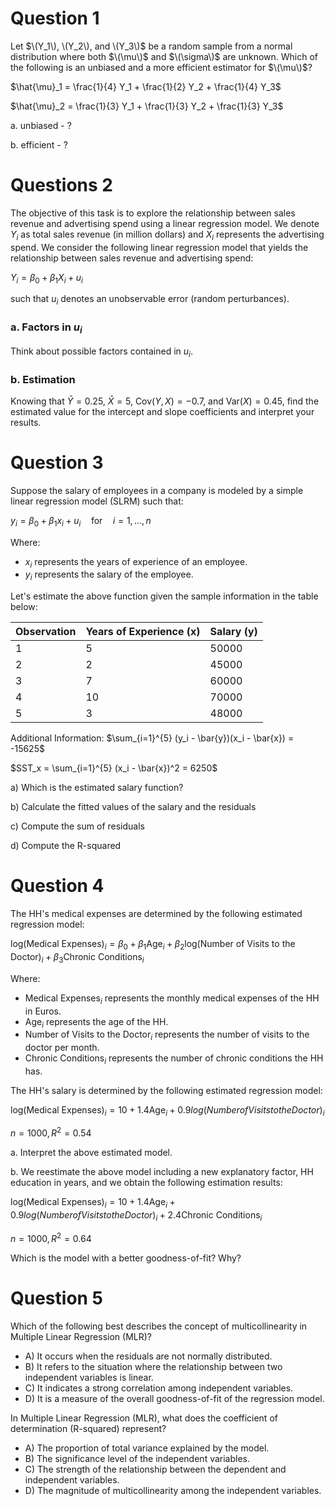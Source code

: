 # Question 1

Let $\(Y_1\), \(Y_2\), and \(Y_3\)$ be a random sample from a normal distribution where both $\(\mu\)$ and $\(\sigma\)$ are unknown. Which of the following is an unbiased and a more efficient estimator for $\(\mu\)$? 

$\hat{\mu}_1 = \frac{1}{4} Y_1 + \frac{1}{2} Y_2 + \frac{1}{4} Y_3$

$\hat{\mu}_2 = \frac{1}{3} Y_1 + \frac{1}{3} Y_2 + \frac{1}{3} Y_3$

a. unbiased - ?

b. efficient - ?

# Questions 2

The objective of this task is to explore the relationship between sales revenue and advertising spend using a linear regression model.
We denote $Y_i$ as total sales revenue (in million dollars) and $X_i$ represents the advertising spend. We consider the following linear regression model that yields the relationship between sales revenue and advertising spend:

$Y_i = \beta_0 + \beta_1 X_i + u_i$

such that $u_i$ denotes an unobservable error (random perturbances).

### a. Factors in $u_i$
Think about possible factors contained in $u_i$.

### b. Estimation
Knowing that $\bar{Y} = 0.25$, $\bar{X} = 5$, $\text{Cov}(Y, X) = -0.7$, and $\text{Var}(X) = 0.45$, find the estimated value for the intercept and slope coefficients and interpret your results.


# Question 3
Suppose the salary of employees in a company is modeled by a simple linear regression model (SLRM) such that:

$y_i = \beta_0 + \beta_1 x_i + u_i \quad \text{for} \quad i = 1, ..., n$

Where:
- $x_i$ represents the years of experience of an employee.
- $y_i$ represents the salary of the employee.

Let's estimate the above function given the sample information in the table below:

| Observation | Years of Experience (x) | Salary (y) |
|-------------|-------------------------|------------|
| 1           | 5                       | 50000      |
| 2           | 2                       | 45000      |
| 3           | 7                       | 60000      |
| 4           | 10                      | 70000      |
| 5           | 3                       | 48000      |

Additional Information:
$\sum_{i=1}^{5} (y_i - \bar{y})(x_i - \bar{x}) = -15625$

$SST_x = \sum_{i=1}^{5} (x_i - \bar{x})^2 = 6250$

a) Which is the estimated salary function?

b) Calculate the fitted values of the salary and the residuals

c) Compute the sum of residuals

d) Compute the R-squared

# Question 4

The HH's medical expenses are determined by the following estimated regression model:

$\text{log(Medical Expenses)}_i = \beta_0 + \beta_1 \text{Age}_i + \beta_2 \text{log(Number of Visits to the Doctor)}_i + \beta_3 \text{Chronic Conditions}_i$

Where:
- $\text{Medical Expenses}_i$ represents the monthly medical expenses of the HH in Euros.
- $\text{Age}_i$ represents the age of the HH.
- $\text{Number of Visits to the Doctor}_i$ represents the number of visits to the doctor per month.
- $\text{Chronic Conditions}_i$ represents the number of chronic conditions the HH has.

The HH's salary is determined by the following estimated regression model:

$\text{log(Medical Expenses)}_i = 10 + 1.4 \text{Age}_i + 0.9{log(Number of Visits to the Doctor)}_i$

$n=1000, R^2=0.54$

a. Interpret the above estimated model.

b. We reestimate the above model including a new explanatory factor, HH education in years, and we obtain the following estimation results:

$\text{log(Medical Expenses)}_i = 10 + 1.4 \text{Age}_i + 0.9{log(Number of Visits to the Doctor)}_i + 2.4 \text{Chronic Conditions}_i$

$n=1000, R^2=0.64$

Which is the model with a better goodness-of-fit? Why?


# Question 5

Which of the following best describes the concept of multicollinearity in Multiple Linear Regression (MLR)?
- A) It occurs when the residuals are not normally distributed.
- B) It refers to the situation where the relationship between two independent variables is linear.
- C) It indicates a strong correlation among independent variables.
- D) It is a measure of the overall goodness-of-fit of the regression model.

In Multiple Linear Regression (MLR), what does the coefficient of determination (R-squared) represent?
- A) The proportion of total variance explained by the model.
- B) The significance level of the independent variables.
- C) The strength of the relationship between the dependent and independent variables.
- D) The magnitude of multicollinearity among the independent variables.

